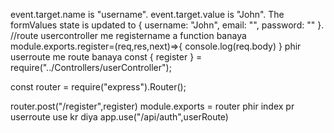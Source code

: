 event.target.name is "username".
event.target.value is "John".
The formValues state is updated to { username: "John", email: "", password: "" }.
//route
usercontroller me registername a function banaya
module.exports.register=(req,res,next)=>{
    console.log(req.body)
}
phir userroute me route banaya
const { register } = require("../Controllers/userController");

const router = require("express").Router();

router.post("/register",register)
module.exports = router
phir index pr userroute use kr diya
app.use("/api/auth",userRoute)
